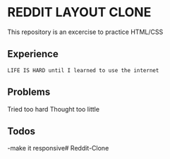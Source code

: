 # REDDIT LAYOUT CLONE
This repository is an excercise to practice HTML/CSS

## Experience
	LIFE IS HARD until I learned to use the internet 

## Problems
Tried too hard
Thought too little

## Todos
-make it responsive# Reddit-Clone
